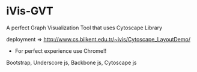 # iVis-GVT
A perfect Graph Visualization Tool that uses Cytoscape Library

deployment => http://www.cs.bilkent.edu.tr/~ivis/Cytoscape_LayoutDemo/
* For perfect experience use Chrome!!

Bootstrap, 
Underscore js, 
Backbone js, 
Cytoscape js
